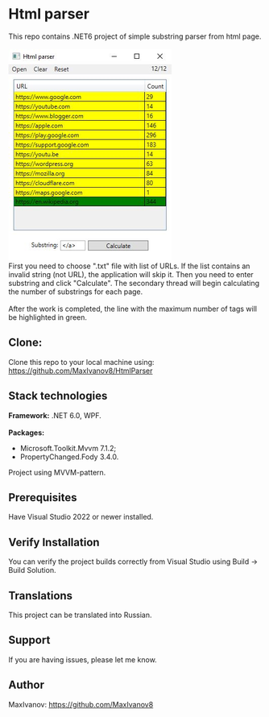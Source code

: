 # Html parser
This repo contains .NET6 project of simple substring parser from html page.<br /><br />
![alt text](Screenshot.JPG)<br />
First you need to choose ".txt" file with list of URLs. If the list contains an invalid string (not URL), the application will skip it. Then you need to enter substring and click "Calculate". The secondary thread will begin calculating the number of substrings for each page.<br /><br />
After the work is completed, the line with the maximum number of tags will be highlighted in green. 

## Clone:

Clone this repo to your local machine using: https://github.com/MaxIvanov8/HtmlParser

## Stack technologies

**Framework:** .NET 6.0, WPF.<br /><br />
**Packages:**
- Microsoft.Toolkit.Mvvm 7.1.2;
- PropertyChanged.Fody 3.4.0.

Project using MVVM-pattern.

## Prerequisites

Have Visual Studio 2022 or newer installed.

## Verify Installation

You can verify the project builds correctly from Visual Studio using Build -> Build Solution.

## Translations

This project can be translated into Russian.

## Support

If you are having issues, please let me know.

## Author

MaxIvanov: https://github.com/MaxIvanov8
